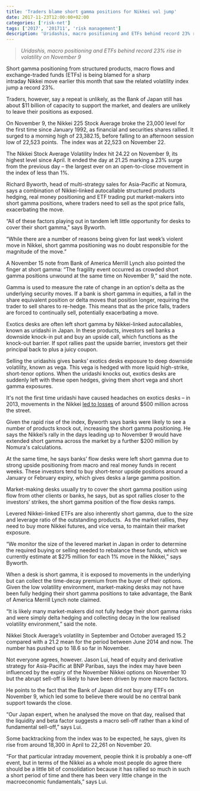 ```yaml
---
title: 'Traders blame short gamma positions for Nikkei vol jump'
date: 2017-11-23T12:00:00+02:00
categories: ['risk-net']
tags: ['2017', '201711', 'risk management']
description: 'Uridashis, macro positioning and ETFs behind record 23% rise in volatility on November 9'
---
```


> _Uridashis, macro positioning and ETFs behind record 23% rise in volatility on November 9_

Short gamma positioning from structured products, macro flows and exchange-traded funds (ETFs) is being blamed for a sharp intraday Nikkei move earlier this month that saw the related volatility index jump a record 23%.

Traders, however, say a repeat is unlikely, as the Bank of Japan still has about $11 billion of capacity to support the market, and dealers are unlikely to leave their positions as exposed.

On November 9, the Nikkei 225 Stock Average broke the 23,000 level for the first time since January 1992, as financial and securities shares rallied. It surged to a morning high of 23,382.15, before falling to an afternoon session low of 22,523 points.  The index was at 22,523 on November 22.

The Nikkei Stock Average Volatility Index hit 24.22 on November 9, its highest level since April. It ended the day at 21.25 marking a 23% surge from the previous day – the largest ever on an open-to-close movement in the index of less than 1%.

Richard Byworth, head of multi-strategy sales for Asia-Pacific at Nomura, says a combination of Nikkei-linked autocallable structured products hedging, real money positioning and ETF trading put market-makers into short gamma positions, where traders need to sell as the spot price falls, exacerbating the move.

“All of these factors playing out in tandem left little opportunity for desks to cover their short gamma," says Byworth.

“While there are a number of reasons being given for last week’s violent move in Nikkei, short gamma positioning was no doubt responsible for the magnitude of the move.”

A November 15 note from Bank of America Merrill Lynch also pointed the finger at short gamma: “The fragility event occurred as crowded short gamma positions unwound at the same time on November 9,” said the note.

Gamma is used to measure the rate of change in an option's delta as the underlying security moves. If a bank is short gamma in equities, a fall in the share equivalent position or delta moves that position longer, requiring the trader to sell shares to re-hedge. This means that as the price falls, traders are forced to continually sell, potentially exacerbating a move.

Exotics desks are often left short gamma by Nikkei-linked autocallables, known as uridashi in Japan. In these products, investors sell banks a downside knock-in put and buy an upside call, which functions as the knock-out barrier. If spot rallies past the upside barrier, investors get their principal back to plus a juicy coupon.

Selling the uridashis gives banks’ exotics desks exposure to deep downside volatility, known as vega. This vega is hedged with more liquid high-strike, short-tenor options. When the uridashi knocks out, exotics desks are suddenly left with these open hedges, giving them short vega and short gamma exposures.

It's not the first time uridashi have caused headaches on exotics desks – in 2013, movements in the Nikkei [led to losses](https://www.risk.net/derivatives/equity-derivatives/2249656/uridashi-losses-put-500-million-after-nikkei-rebounds) of around $500 million across the street.

Given the rapid rise of the index, Byworth says banks were likely to see a number of products knock out, increasing the short gamma positioning. He says the Nikkei’s rally in the days leading up to November 9 would have extended short gamma across the market by a further $200 million by Nomura's calculations.

At the same time, he says banks’ flow desks were left short gamma due to strong upside positioning from macro and real money funds in recent weeks. These investors tend to buy short-tenor upside positions around a January or February expiry, which gives desks a large gamma position.

Market-making desks usually try to cover the short gamma position using flow from other clients or banks, he says, but as spot rallies closer to the investors’ strikes, the short gamma position of the flow desks ramps.

Levered Nikkei-linked ETFs are also inherently short gamma, due to the size and leverage ratio of the outstanding products.  As the market rallies, they need to buy more Nikkei futures, and vice versa, to maintain their market exposure.

“We monitor the size of the levered market in Japan in order to determine the required buying or selling needed to rebalance these funds, which we currently estimate at $275 million for each 1% move in the Nikkei,” says Byworth.

When a desk is short gamma, it is exposed to movements in the underlying but can collect the time-decay premium from the buyer of their options. Given the low volatility environment, market-making desks may not have been fully hedging their short gamma positions to take advantage, the Bank of America Merrill Lynch note claimed.

“It is likely many market-makers did not fully hedge their short gamma risks and were simply delta hedging and collecting decay in the low realised volatility environment,” said the note.

Nikkei Stock Average’s volatility in September and October averaged 15.2 compared with a 21.2 mean for the period between June 2014 and now. The number has pushed up to 18.6 so far in November.

Not everyone agrees, however. Jason Lui, head of equity and derivative strategy for Asia-Pacific at BNP Paribas, says the index may have been influenced by the expiry of the November Nikkei options on November 10 but the abrupt sell-off is likely to have been driven by more macro factors.

He points to the fact that the Bank of Japan did not buy any ETFs on November 9, which led some to believe there would be no central bank support towards the close.

“Our Japan expert, when he analysed the move on that day, realised that the liquidity and beta factor suggests a macro sell-off rather than a kind of fundamental sell-off,” says Lui.

Some backtracking from the index was to be expected, he says, given its rise from around 18,300 in April to 22,261 on November 20.

“For that particular intraday movement, people think it is probably a one-off event, but in terms of the Nikkei as a whole most people do agree there should be a little bit of consolidation because it has rallied so much in such a short period of time and there has been very little change in the macroeconomic fundamentals,” says Lui.

